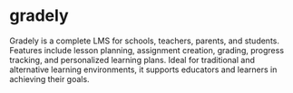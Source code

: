 # gradely
Gradely is a complete LMS for schools, teachers, parents, and students. Features include lesson planning, assignment creation, grading, progress tracking, and personalized learning plans. Ideal for traditional and alternative learning environments, it supports educators and learners in achieving their goals.
